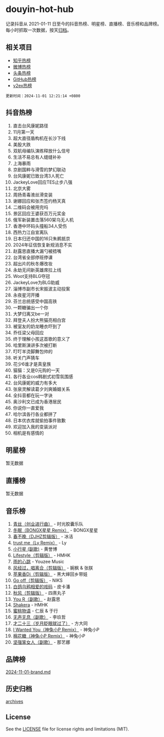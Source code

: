 # douyin-hot-hub

记录抖音从 2021-01-11 日至今的抖音热榜、明星榜、直播榜、音乐榜和品牌榜。每小时抓取一次数据，按天[归档](archives)。

## 相关项目

- [知乎热榜](https://github.com/lonnyzhang423/zhihu-hot-hub)
- [微博热榜](https://github.com/lonnyzhang423/weibo-hot-hub)
- [头条热榜](https://github.com/lonnyzhang423/toutiao-hot-hub)
- [GitHub热榜](https://github.com/lonnyzhang423/github-hot-hub)
- [v2ex热榜](https://github.com/lonnyzhang423/v2ex-hot-hub)


`更新时间：2024-11-01 12:21:14 +0800`

## 抖音热榜

1. 直击台风康妮路径
1. 11月第一天
1. 超大直径盾构机在长沙下线
1. 美股大跌
1. 双航母编队演练释放什么信号
1. 生活不易总有人缝缝补补
1. 上海暴雨
1. 京剧国粹与滑雪的梦幻联动
1. 台风康妮已致台湾3人死亡
1. JackeyLove回应TES止步八强
1. 北京大雾
1. 周扬青毒液丝滑变装
1. 谢娜回应和张杰签约杨天真
1. 二维码会被用完吗
1. 景区回应王婆获百万元奖金
1. 俄军新装置击落560架乌无人机
1. 香港中环码头撞船34人受伤
1. 西热力江自宣离队
1. 日本归还中国的16只朱鹮抵京
1. 2024年征信恢复新规消息不实
1. 赵露思直播大漏勺被捂嘴
1. 台湾省全部停班停课
1. 超出片的秋冬爆改妆
1. 永劫无间新英雄席拉上线
1. Woot支持BLG夺冠
1. JackeyLove为BLG助威
1. 淄博市副市长宋振波主动投案
1. 永夜星河开播
1. 芬兰总统感受中国高铁
1. 一颗糖骗出一个你
1. 大梦归离又be一对
1. 拜登夫人扮大熊猫亮相白宫
1. 被室友的奶龙睡衣吓到了
1. 乔任梁父母回应
1. 终于理解小孩这首歌的意义了
1. 哈里斯演讲多次被打断
1. 叮叮羊烫脚舞包帅的
1. 听关门声猜车
1. 花少6谁才是真皇族
1. 猫猫：又是0元购的一天
1. 各行各业cos韩剧式初雪氛围感
1. 台风康妮的威力有多大
1. 张泉灵解读葛夕刘爽婚姻关系
1. 全抖音都在玩一字诀
1. 奥沙利文已成为香港居民
1. 你说你一直爱我
1. 哈尔滨各行各业都拼了
1. 日本优衣库就偷拍事件致歉
1. 欢迎加入我的变装派对
1. 相机是有感情的

## 明星榜

暂无数据

## 直播榜

暂无数据

## 音乐榜

1. [青丝（创业进行曲）](https://sf5-hl-cdn-tos.douyinstatic.com/obj/tos-cn-ve-2774/ooYARJB5iBRNhCOkDsS3BAKW91CIMoQfwzwKLi) - 时光胶囊乐队
1. [冬眠（BONGX星星 Remix）](https://sf5-hl-cdn-tos.douyinstatic.com/obj/tos-cn-ve-2774/oMCfFFoE3LwQ7agAgOIG4ieExqkeAsxNBEkLdz) - BONGX星星
1. [春不晚（DJHZ剪辑版）](https://sf3-cdn-tos.douyinstatic.com/obj/tos-cn-ve-2774/osEZa7YZ6wNo9QDABgfGFaCQKRQTNafsBJDnKt) - 冰洁
1. [trust me（Ly Remix）](https://sf5-hl-cdn-tos.douyinstatic.com/obj/tos-cn-ve-2774/oUo1M8fz5AfmMSExABQQKFE0eCMWgsiccfqrMA) - Ly
1. [小行星 (副歌)](https://sf3-cdn-tos.douyinstatic.com/obj/tos-cn-ve-2774/oArWEvgkJwVsB0KMIw6iBsAoHAciIjJqzWeTQr) - 黄誉博
1. [Lifestyle（剪辑版）](https://sf3-cdn-tos.douyinstatic.com/obj/tos-cn-ve-2774/owfqGgjwG3V5lCLaAIezFMeg3LtuKNBaZKgzPV) - HMHK
1. [雨的心跳](https://sf3-cdn-tos.douyinstatic.com/obj/tos-cn-ve-2774/o0vI5NZuiJgxWIQQFhXO0RTrsiIAsBSiMIECz) - Youzee Music
1. [风经过，唱离合（剪辑版）](https://sf5-hl-cdn-tos.douyinstatic.com/obj/tos-cn-ve-2774/okllg5DG2MmUF3aiiDfBZx6ZLvfwOTtbCEAHyI) - 婉枫 & 张朕
1. [苹果香Dj（剪辑版）](https://sf5-hl-cdn-tos.douyinstatic.com/obj/tos-cn-ve-2774/oEeIEQbYGAOspCTRAIeYF4Ok8LgZ8NBaRe4ztR) - 黑大婶回乡带娃
1. [Go off（剪辑版）](https://sf3-cdn-tos.douyinstatic.com/obj/tos-cn-ve-2774/oYLJZTCGnIQBt2BsMBCFksOEMnDQesCr2gfZ7N) - NIKS
1. [白鸽乌鸦相爱的戏码](https://sf5-hl-cdn-tos.douyinstatic.com/obj/tos-cn-ve-2774/oMVVEf6eDAOmFtNtCsEqKpIorBDM8Nkg6TZRqC) - 皮卡潘
1. [秋风（剪辑版）](https://sf5-hl-cdn-tos.douyinstatic.com/obj/tos-cn-ve-2774/ocGaU84LfAfzMd2wbXdQFpCGhBiXg82JNMRRie) - 四熹丸子
1. [You R（副歌）](https://sf5-hl-cdn-tos.douyinstatic.com/obj/tos-cn-ve-2774/oc0MZn9aEfLkCFLIxKQQcgBjS9mBBuDttYPfZ1) - 赵露思
1. [Shakera](https://sf3-cdn-tos.douyinstatic.com/obj/tos-cn-ve-2774/ocKtEBgQ8FiQCBDf3nj9Z9gEGEQ4fAZDYEocLY) - HMHK
1. [蜜桃物语](https://sf5-hl-cdn-tos.douyinstatic.com/obj/tos-cn-ve-2774/oIhOSCZtIACtYU4XQkngiW9kCBfVD1Fz9IYeqL) - 仁辰 & 于行
1. [无声无息（副歌）](https://sf5-hl-cdn-tos.douyinstatic.com/obj/tos-cn-ve-2774/osmzBBdYMBoz2NHW7AYiZEErnITswCiYzuA3Nf) - 李玖哲
1. [才二十三（岁月眨眼就过了）](https://sf3-cdn-tos.douyinstatic.com/obj/tos-cn-ve-2774/oYAvkTrUXEBMWYUbL3nl8i01MJ5skiIZASC2H) - 方大同
1. [I Wanted You（神兔小P Remix）](https://sf5-hl-cdn-tos.douyinstatic.com/obj/tos-cn-ve-2774/o4CAubmDQdZeEkstFnCvKIMDag8D2BSBOjfNuh) - 神兔小P
1. [棉花糖（神兔小P Remix）](https://sf5-hl-cdn-tos.douyinstatic.com/obj/tos-cn-ve-2774/o0pEDf1GaEfEYJ1FbgOAFCITQ1zeFD3kgBWGcG) - 神兔小P
1. [坚强笨女人（副歌）](https://sf5-hl-cdn-tos.douyinstatic.com/obj/tos-cn-ve-2774/ospNInQiZvGWyBVg5zkNsAMct5uJIg1CrZiPL) - 那艺娜

## 品牌榜

[2024-11-01-brand.md](archives/2024-11-01-brand.md)

## 历史归档

[archives](archives)

## License

See the [LICENSE](LICENSE) file for license rights and limitations (MIT).
